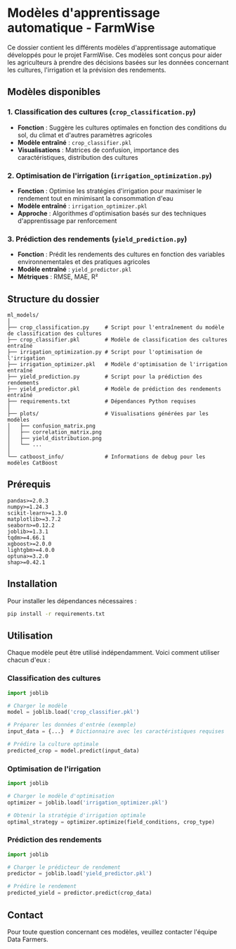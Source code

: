 # Modèles d'apprentissage automatique - FarmWise

Ce dossier contient les différents modèles d'apprentissage automatique développés pour le projet FarmWise. Ces modèles sont conçus pour aider les agriculteurs à prendre des décisions basées sur les données concernant les cultures, l'irrigation et la prévision des rendements.

## Modèles disponibles

### 1. Classification des cultures (`crop_classification.py`)
- **Fonction** : Suggère les cultures optimales en fonction des conditions du sol, du climat et d'autres paramètres agricoles
- **Modèle entraîné** : `crop_classifier.pkl`
- **Visualisations** : Matrices de confusion, importance des caractéristiques, distribution des cultures

### 2. Optimisation de l'irrigation (`irrigation_optimization.py`)
- **Fonction** : Optimise les stratégies d'irrigation pour maximiser le rendement tout en minimisant la consommation d'eau
- **Modèle entraîné** : `irrigation_optimizer.pkl`
- **Approche** : Algorithmes d'optimisation basés sur des techniques d'apprentissage par renforcement

### 3. Prédiction des rendements (`yield_prediction.py`)
- **Fonction** : Prédit les rendements des cultures en fonction des variables environnementales et des pratiques agricoles
- **Modèle entraîné** : `yield_predictor.pkl`
- **Métriques** : RMSE, MAE, R²

## Structure du dossier

```
ml_models/
│
├── crop_classification.py     # Script pour l'entraînement du modèle de classification des cultures
├── crop_classifier.pkl        # Modèle de classification des cultures entraîné
├── irrigation_optimization.py # Script pour l'optimisation de l'irrigation
├── irrigation_optimizer.pkl   # Modèle d'optimisation de l'irrigation entraîné
├── yield_prediction.py        # Script pour la prédiction des rendements
├── yield_predictor.pkl        # Modèle de prédiction des rendements entraîné
├── requirements.txt           # Dépendances Python requises
│
├── plots/                     # Visualisations générées par les modèles
│   ├── confusion_matrix.png
│   ├── correlation_matrix.png
│   ├── yield_distribution.png
│   └── ...
│
└── catboost_info/             # Informations de debug pour les modèles CatBoost
```

## Prérequis

```
pandas>=2.0.3
numpy>=1.24.3
scikit-learn>=1.3.0
matplotlib>=3.7.2
seaborn>=0.12.2
joblib>=1.3.1
tqdm>=4.66.1
xgboost>=2.0.0
lightgbm>=4.0.0
optuna>=3.2.0
shap>=0.42.1
```

## Installation

Pour installer les dépendances nécessaires :

```bash
pip install -r requirements.txt
```

## Utilisation

Chaque modèle peut être utilisé indépendamment. Voici comment utiliser chacun d'eux :

### Classification des cultures

```python
import joblib

# Charger le modèle
model = joblib.load('crop_classifier.pkl')

# Préparer les données d'entrée (exemple)
input_data = {...}  # Dictionnaire avec les caractéristiques requises

# Prédire la culture optimale
predicted_crop = model.predict(input_data)
```

### Optimisation de l'irrigation

```python
import joblib

# Charger le modèle d'optimisation
optimizer = joblib.load('irrigation_optimizer.pkl')

# Obtenir la stratégie d'irrigation optimale
optimal_strategy = optimizer.optimize(field_conditions, crop_type)
```

### Prédiction des rendements

```python
import joblib

# Charger le prédicteur de rendement
predictor = joblib.load('yield_predictor.pkl')

# Prédire le rendement
predicted_yield = predictor.predict(crop_data)
```

## Contact

Pour toute question concernant ces modèles, veuillez contacter l'équipe Data Farmers.